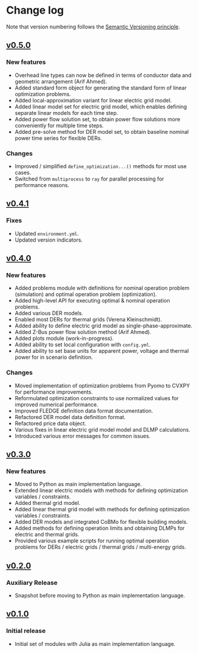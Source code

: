 # Change log

Note that version numbering follows the [Semantic Versioning principle](https://semver.org/).

## [v0.5.0](https://github.com/TUMCREATE-ESTL/fledge/releases/tag/v0.5.0)

### New features

- Overhead line types can now be defined in terms of conductor data and geometric arrangement (Arif Ahmed).
- Added standard form object for generating the standard form of linear optimization problems.
- Added local-approximation variant for linear electric grid model.
- Added linear model set for electric grid model, which enables defining separate linear models for each time step.
- Added power flow solution set, to obtain power flow solutions more conveniently for multiple time steps.
- Added pre-solve method for DER model set, to obtain baseline nominal power time series for flexible DERs.

### Changes

- Improved / simplified `define_optimization...()` methods for most use cases.
- Switched from `multiprocess` to `ray` for parallel processing for performance reasons.

## [v0.4.1](https://github.com/TUMCREATE-ESTL/fledge/releases/tag/v0.4.1)

### Fixes

- Updated `environment.yml`.
- Updated version indicators.

## [v0.4.0](https://github.com/TUMCREATE-ESTL/fledge/releases/tag/v0.4.0)

### New features

- Added problems module with definitions for nominal operation problem (simulation) and optimal operation problem (optimization).
- Added high-level API for executing optimal & nominal operation problems.
- Added various DER models.
- Enabled most DERs for thermal grids (Verena Kleinschmidt).
- Added ability to define electric grid model as single-phase-approximate.
- Added Z-Bus power flow solution method (Arif Ahmed).
- Added plots module (work-in-progress).
- Added ability to set local configuration with `config.yml`.
- Added ability to set base units for apparent power, voltage and thermal power for in scenario definition.

### Changes

- Moved implementation of optimization problems from Pyomo to CVXPY for performance improvements.
- Reformulated optimization constraints to use normalized values for improved numerical performance.
- Improved FLEDGE definition data format documentation.
- Refactored DER model data definition format.
- Refactored price data object.
- Various fixes in linear electric grid model model and DLMP calculations.
- Introduced various error messages for common issues.

## [v0.3.0](https://github.com/TUMCREATE-ESTL/fledge/releases/tag/v0.3.0)

### New features

- Moved to Python as main implementation language.
- Extended linear electric models with methods for defining optimization variables / constraints.
- Added thermal grid model.
- Added linear thermal grid model with methods for defining optimization variables / constraints.
- Added DER models and integrated CoBMo for flexible building models.
- Added methods for defining operation limits and obtaining DLMPs for electric and thermal grids.
- Provided various example scripts for running optimal operation problems for DERs / electric grids / thermal grids / multi-energy grids.

## [v0.2.0](https://github.com/TUMCREATE-ESTL/fledge/releases/tag/v0.2.0)

### Auxiliary Release

- Snapshot before moving to Python as main implementation language.

## [v0.1.0](https://github.com/TUMCREATE-ESTL/fledge/releases/tag/v0.1.0)

### Initial release

- Initial set of modules with Julia as main implementation language.
